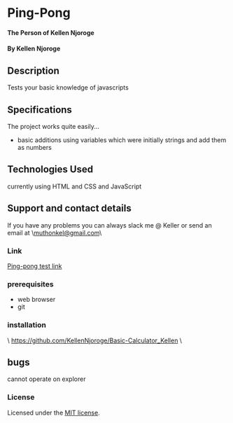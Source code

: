 # Ping-Pong 
#### The Person of Kellen Njoroge
#### By Kellen Njoroge
## Description
 Tests your basic knowledge of javascripts
## Specifications
The project works quite easily...
* basic additions using variables which were initially strings and add them as numbers
## Technologies Used
currently using HTML and CSS and JavaScript
## Support and contact details
If you have any problems you can always slack me @ Keller or send an email at \\muthonkel@gmail.com\\
### Link
[Ping-pong test link](https://kellennjoroge.github.io/Basic-Calculator_Kellen/)
### prerequisites
* web browser 
* git
### installation
\\ https://github.com/KellenNjoroge/Basic-Calculator_Kellen \\
## bugs
cannot operate on explorer
### License
Licensed under the [MIT license](LICENSE).
